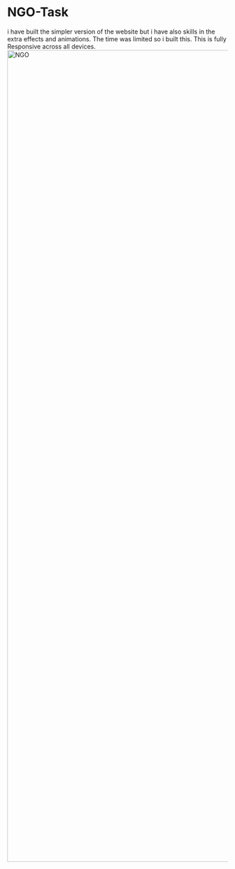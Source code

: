# NGO-Task
i have built the simpler version of the website but i have also skills in the extra effects and animations. The time was limited so i built this. This is fully Responsive across all devices.
<img width="3074" height="1856" alt="NGO" src="https://github.com/user-attachments/assets/570c76d8-663d-4cd0-ae9b-ae610f4b6532" />
